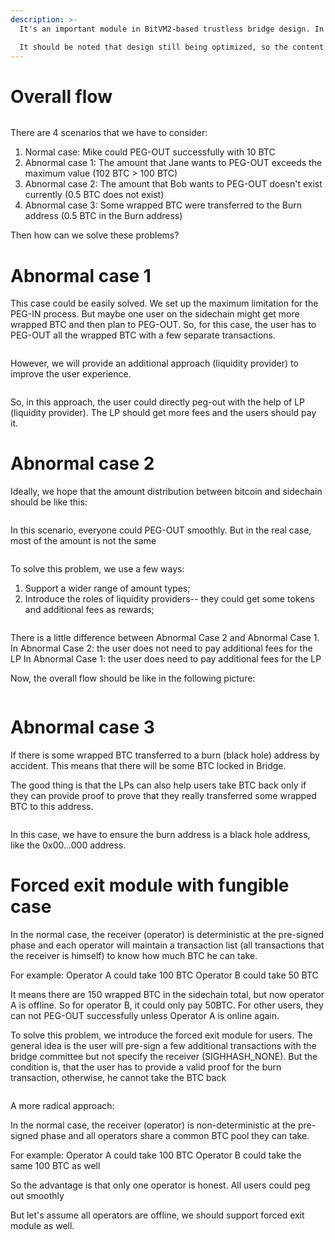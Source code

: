 ```yaml
---
description: >-
  It's an important module in BitVM2-based trustless bridge design. In this section, we will describe how to support fungible tranfer.

  It should be noted that design still being optimized, so the content maybe change in the future.
---
```


# Overall flow

<figure><img src="../../.gitbook/assets/fungible_1.png" alt=""><figcaption></figcaption></figure>

There are 4 scenarios that we have to consider:
1. Normal case:  Mike could PEG-OUT successfully with 10 BTC
2. Abnormal case 1: The amount that Jane wants to PEG-OUT exceeds the maximum value (102 BTC > 100 BTC)
3. Abnormal case 2: The amount that Bob wants to PEG-OUT doesn't exist currently (0.5 BTC does not exist)
4. Abnormal case 3: Some wrapped BTC were transferred to the Burn address (0.5 BTC in the Burn address)

Then how can we solve these problems?

# Abnormal case 1

This case could be easily solved. We set up the maximum limitation for the PEG-IN process. But maybe one user on the sidechain might get more wrapped BTC and then plan to PEG-OUT.
So, for this case, the user has to PEG-OUT all the wrapped BTC with a few separate transactions.

<figure><img src="../../.gitbook/assets/fungible_2.png" alt=""><figcaption></figcaption></figure>

However, we will provide an additional approach (liquidity provider) to improve the user experience. 

<figure><img src="../../.gitbook/assets/fungible_3.png" alt=""><figcaption></figcaption></figure>
So, in this approach, the user could directly peg-out with the help of LP (liquidity provider). The LP should get more fees and the users should pay it.

# Abnormal case 2

Ideally, we hope that the amount distribution between bitcoin and sidechain should be like this:

<figure><img src="../../.gitbook/assets/fungible_4.png" alt=""><figcaption></figcaption></figure>

In this scenario, everyone could PEG-OUT smoothly. But in the real case, most of the amount is not the same

<figure><img src="../../.gitbook/assets/fungible_5.png" alt=""><figcaption></figcaption></figure>

To solve this problem, we use a few ways:
1. Support a wider range of amount types;
2. Introduce the roles of liquidity providers-- they could get some tokens and additional fees as rewards;

<figure><img src="../../.gitbook/assets/fungible_6.png" alt=""><figcaption></figcaption></figure>

There is a little difference between Abnormal Case 2 and Abnormal Case 1.
In Abnormal Case 2: the user does not need to pay additional fees for the LP
In Abnormal Case 1: the user does need to pay additional fees for the LP

Now, the overall flow should be like in the following picture:
<figure><img src="../../.gitbook/assets/fungible_7.png" alt=""><figcaption></figcaption></figure>

#  Abnormal case 3

If there is some wrapped BTC transferred to a burn (black hole) address by accident. This means that there will be some BTC locked in Bridge. 

The good thing is that the LPs can also help users take BTC back only if they can provide proof to prove that they really transferred some wrapped BTC to this address.

<figure><img src="../../.gitbook/assets/fungible_8.png" alt=""><figcaption></figcaption></figure>

In this case, we have to ensure the burn address is a black hole address, like the 0x00...000 address.

# Forced exit module with fungible case

In the normal case, the receiver (operator) is deterministic at the pre-signed phase and each operator will maintain a transaction list (all transactions that the receiver is himself) to know how much BTC he can take.

For example: 
Operator A could take 100 BTC
Operator B could take 50 BTC

It means there are 150 wrapped BTC in the sidechain total, but now operator A is offline.
So for operator B, it could only pay 50BTC. For other users, they can not PEG-OUT successfully unless Operator A is online again.

To solve this problem, we introduce the forced exit module for users. The general idea is the user will pre-sign a few additional transactions with the bridge committee but not specify the receiver (SIGHHASH_NONE). But the condition is, that the user has to provide a valid proof for the burn transaction, otherwise, he cannot take the BTC back

<figure><img src="../../.gitbook/assets/fungible_9.png" alt=""><figcaption></figcaption></figure>

A more radical approach:

In the normal case, the receiver (operator) is non-deterministic at the pre-signed phase and all operators share a common BTC pool they can take.

For example: 
Operator A could take 100 BTC
Operator B could take the same 100 BTC as well

So the advantage is that only one operator is honest. All users could peg out smoothly

But let's assume all operators are offline, we should support forced exit module as well.

<figure><img src="../../.gitbook/assets/fungible_10.png" alt=""><figcaption></figcaption></figure>